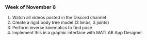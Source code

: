 ### Week of November 6
1. Watch all videos posted in the Discord channel
2. Create a rigid body tree model (3 limbs, 3 joints)
3. Perform inverse kinematics to find pose
4. Implement this in a graphic interface with MATLAB App Designer
